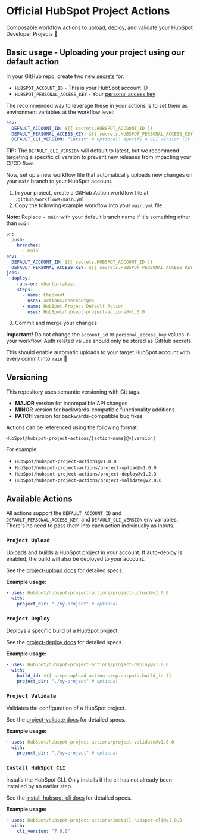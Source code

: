 # Official HubSpot Project Actions

Composable workflow actions to upload, deploy, and validate your HubSpot Developer Projects 🚀

## Basic usage - Uploading your project using our default action

In your GitHub repo, create two new [secrets](https://docs.github.com/en/free-pro-team@latest/actions/reference/encrypted-secrets#creating-encrypted-secrets-for-a-repository) for:

- `HUBSPOT_ACCOUNT_ID` - This is your HubSpot account ID
- `HUBSPOT_PERSONAL_ACCESS_KEY` - Your [personal access key](https://developers.hubspot.com/docs/cms/personal-cms-access-key)

The recommended way to leverage these in your actions is to set them as environment variables at the workflow level:

```yaml
env:
  DEFAULT_ACCOUNT_ID: ${{ secrets.HUBSPOT_ACCOUNT_ID }}
  DEFAULT_PERSONAL_ACCESS_KEY: ${{ secrets.HUBSPOT_PERSONAL_ACCESS_KEY }}
  DEFAULT_CLI_VERSION: "latest" # Optional: specify a CLI version (it will default to latest if unset)
```

**TIP:** The `DEFAULT_CLI_VERSION` will default to latest, but we recommend targeting a specific cli version to prevent new releases from impacting your CI/CD flow.

Now, set up a new workflow file that automatically uploads new changes on your `main` branch to your HubSpot account.

1. In your project, create a GitHub Action workflow file at `.github/workflows/main.yml`
2. Copy the following example workflow into your `main.yml` file.

**Note:** Replace `- main` with your default branch name if it's something other than `main`

```yaml
on:
  push:
    branches:
      - main
env:
  DEFAULT_ACCOUNT_ID: ${{ secrets.HUBSPOT_ACCOUNT_ID }}
  DEFAULT_PERSONAL_ACCESS_KEY: ${{ secrets.HUBSPOT_PERSONAL_ACCESS_KEY }}
jobs:
  deploy:
    runs-on: ubuntu-latest
    steps:
      - name: Checkout
        uses: actions/checkout@v4
      - name: HubSpot Project Default Action
        uses: HubSpot/hubspot-project-actions@v1.0.0
```

3. Commit and merge your changes

**Important!** Do not change the `account_id` or `personal_access_key` values in your workflow. Auth related values should only be stored as GitHub secrets.

This should enable automatic uploads to your target HubSpot account with every commit into `main` 🎉

## Versioning

This repository uses semantic versioning with Git tags.

- **MAJOR** version for incompatible API changes
- **MINOR** version for backwards-compatible functionality additions
- **PATCH** version for backwards-compatible bug fixes

Actions can be referenced using the following format:

```
HubSpot/hubspot-project-actions/[action-name]@v[version]
```

For example:

- `HubSpot/hubspot-project-actions@v1.0.0`
- `HubSpot/hubspot-project-actions/project-upload@v1.0.0`
- `HubSpot/hubspot-project-actions/project-deploy@v1.2.3`
- `HubSpot/hubspot-project-actions/project-validate@v2.0.0`

## Available Actions

All actions support the `DEFAULT_ACCOUNT_ID` and `DEFAULT_PERSONAL_ACCESS_KEY`, and `DEFAULT_CLI_VERSION` env variables. There's no need to pass them into each action individually as inputs.

### `Project Upload`

Uploads and builds a HubSpot project in your account. If auto-deploy is enabled, the build will also be deployed to your account.

See the [project-upload docs](./project-upload/README.md) for detailed specs.

**Example usage:**

```yaml
- uses: HubSpot/hubspot-project-actions/project-upload@v1.0.0
  with:
    project_dir: "./my-project" # optional
```

### `Project Deploy`

Deploys a specific build of a HubSpot project.

See the [project-deploy docs](./project-deploy/README.md) for detailed specs.

**Example usage:**

```yaml
- uses: HubSpot/hubspot-project-actions/project-deploy@v1.0.0
  with:
    build_id: ${{ steps.upload-action-step.outputs.build_id }}
    project_dir: "./my-project" # optional
```

### `Project Validate`

Validates the configuration of a HubSpot project.

See the [project-validate docs](./project-validate/README.md) for detailed specs.

**Example usage:**

```yaml
- uses: HubSpot/hubspot-project-actions/project-validate@v1.0.0
  with:
    project_dir: "./my-project" # optional
```

### `Install HubSpot CLI`

Installs the HubSpot CLI. Only installs if the cli has not already been installed by an earlier step.

See the [install-hubspot-cli docs](./install-hubspot-cli/README.md) for detailed specs.

**Example usage:**

```yaml
- uses: HubSpot/hubspot-project-actions/install-hubspot-cli@v1.0.0
  with:
    cli_version: "7.0.0"
```
